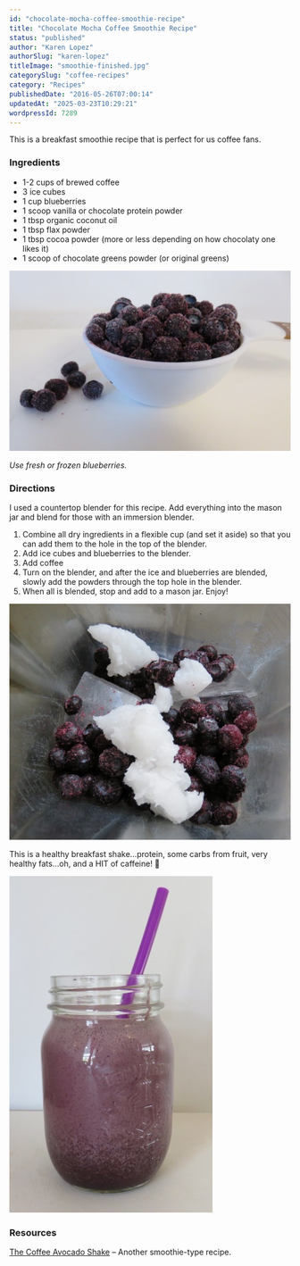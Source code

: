 ```yaml
---
id: "chocolate-mocha-coffee-smoothie-recipe"
title: "Chocolate Mocha Coffee Smoothie Recipe"
status: "published"
author: "Karen Lopez"
authorSlug: "karen-lopez"
titleImage: "smoothie-finished.jpg"
categorySlug: "coffee-recipes"
category: "Recipes"
publishedDate: "2016-05-26T07:00:14"
updatedAt: "2025-03-23T10:29:21"
wordpressId: 7289
---
```


This is a breakfast smoothie recipe that is perfect for us coffee fans.

### Ingredients

-   1-2 cups of brewed coffee
-   3 ice cubes
-   1 cup blueberries
-   1 scoop vanilla or chocolate protein powder
-   1 tbsp organic coconut oil
-   1 tbsp flax powder
-   1 tbsp cocoa powder (more or less depending on how chocolaty one likes it)
-   1 scoop of chocolate greens powder (or original greens)

![smoothie-blueberries](smoothie-blueberries.jpg)

*Use fresh or frozen blueberries.*

### Directions

I used a countertop blender for this recipe. Add everything into the mason jar and blend for those with an immersion blender.

1.  Combine all dry ingredients in a flexible cup (and set it aside) so that you can add them to the hole in the top of the blender.
2.  Add ice cubes and blueberries to the blender.
3.  Add coffee
4.  Turn on the blender, and after the ice and blueberries are blended, slowly add the powders through the top hole in the blender.
5.  When all is blended, stop and add to a mason jar. Enjoy!

![smoothie-blueberries-coconut-oil](smoothie-blueberries-coconut-oil.jpg)

This is a healthy breakfast shake…protein, some carbs from fruit, very healthy fats…oh, and a HIT of caffeine! 🙂

![smoothie-finished](smoothie-finished.jpg)

### Resources

[The Coffee Avocado Shake](http://ineedcoffee.com/the-coffee-avocado-shake/) – Another smoothie-type recipe.